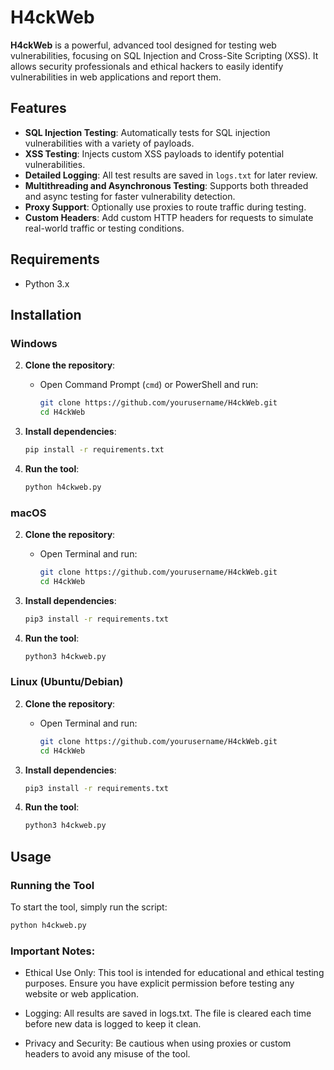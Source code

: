 # H4ckWeb

**H4ckWeb** is a powerful, advanced tool designed for testing web vulnerabilities, focusing on SQL Injection and Cross-Site Scripting (XSS). It allows security professionals and ethical hackers to easily identify vulnerabilities in web applications and report them.

## Features

- **SQL Injection Testing**: Automatically tests for SQL injection vulnerabilities with a variety of payloads.
- **XSS Testing**: Injects custom XSS payloads to identify potential vulnerabilities.
- **Detailed Logging**: All test results are saved in `logs.txt` for later review.
- **Multithreading and Asynchronous Testing**: Supports both threaded and async testing for faster vulnerability detection.
- **Proxy Support**: Optionally use proxies to route traffic during testing.
- **Custom Headers**: Add custom HTTP headers for requests to simulate real-world traffic or testing conditions.

## Requirements

- Python 3.x

## Installation

### Windows


2. **Clone the repository**:
   - Open Command Prompt (`cmd`) or PowerShell and run:
     ```bash
     git clone https://github.com/yourusername/H4ckWeb.git
     cd H4ckWeb
     ```

3. **Install dependencies**:
     ```bash
     pip install -r requirements.txt
     ```

4. **Run the tool**:
     ```bash
     python h4ckweb.py
     ```

### macOS

2. **Clone the repository**:
   - Open Terminal and run:
     ```bash
     git clone https://github.com/yourusername/H4ckWeb.git
     cd H4ckWeb
     ```

3. **Install dependencies**:
     ```bash
     pip3 install -r requirements.txt
     ```

4. **Run the tool**:
     ```bash
     python3 h4ckweb.py
     ```

### Linux (Ubuntu/Debian)

2. **Clone the repository**:
   - Open Terminal and run:
     ```bash
     git clone https://github.com/yourusername/H4ckWeb.git
     cd H4ckWeb
     ```

3. **Install dependencies**:
     ```bash
     pip3 install -r requirements.txt
     ```

4. **Run the tool**:
     ```bash
     python3 h4ckweb.py
     ```

## Usage

### Running the Tool

To start the tool, simply run the script:

```bash
python h4ckweb.py
```

### Important Notes:
- Ethical Use Only: This tool is intended for educational and ethical testing purposes. Ensure you have explicit permission before testing any website or web application.
  
- Logging: All results are saved in logs.txt. The file is cleared each time before new data is logged to keep it clean.
  
- Privacy and Security: Be cautious when using proxies or custom headers to avoid any misuse of the tool.
